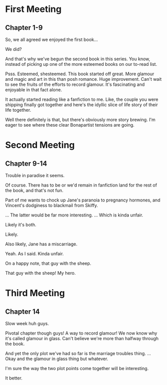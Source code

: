 # First Meeting 
## Chapter 1-9
So, we all agreed we enjoyed the first book...

We did?  

And that's why we've begun the second book in this series.  You know, instead of picking up one of the more esteemed books on our to-read list.

Psss. Esteemed, shesteemed.  This book started off great.  More glamour and magic and art in this than posh romance.  Huge improvement.  Can't wait to see the fruits of the efforts to record glamour.  It's fascinating and enjoyable in that fact alone.  

It actually started reading like a fanfiction to me.  Like, the couple you were shipping finally got together and here's the idyllic slice of life story of their life together.

Well there definitely is that, but there's obviously more story brewing.  I'm eager to see where these clear Bonapartist tensions are going. 

# Second Meeting  
## Chapter 9-14
Trouble in paradise it seems.

Of course.  There has to be or we'd remain in fanfiction land for the rest of the book, and that's not fun.  

Part of me wants to chock up Jane's paranoia to pregnancy hormones, and Vincent's dodginess to blackmail from Skiffy.

... The latter would be far more interesting. ... Which is kinda unfair.

Likely it's both.  

Likely.

Also likely, Jane has a miscarriage.  

Yeah. As I said.  Kinda unfair.  

On a happy note, that guy with the sheep.

That guy with the sheep! My hero.  

# Third Meeting
## Chapter 14
Slow week huh guys.

Pivotal chapter though guys! A way to record glamour! We now know why it's called glamour in glass.  Can't believe we're more than halfway through the book.

And yet the only plot we've had so far is the marriage troubles thing. ... Okay and the glamour in glass thing but whatever.

I'm sure the way the two plot points come together will be interesting.  

It better.    

